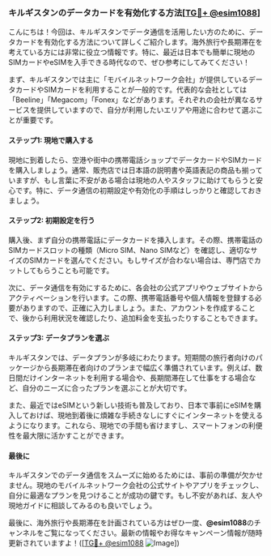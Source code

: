 ### キルギスタンのデータカードを有効化する方法[[TG💪+ @esim1088](https://t.me/s/esim1088)]

こんにちは！今回は、キルギスタンでデータ通信を活用したい方のために、データカードを有効化する方法について詳しくご紹介します。海外旅行や長期滞在を考えている方には非常に役立つ情報です。特に、最近は日本でも簡単に現地のSIMカードやeSIMを入手できる時代なので、ぜひ参考にしてみてください！

まず、キルギスタンでは主に「モバイルネットワーク会社」が提供しているデータカードやSIMカードを利用することが一般的です。代表的な会社としては「Beeline」「Megacom」「Fonex」などがあります。それぞれの会社が異なるサービスを提供していますので、自分が利用したいエリアや用途に合わせて選ぶことが重要です。

#### ステップ1: 現地で購入する
現地に到着したら、空港や街中の携帯電話ショップでデータカードやSIMカードを購入しましょう。通常、販売店では日本語の説明書や英語表記の商品も揃っていますが、もし言葉に不安がある場合は現地の人やスタッフに助けてもらうと安心です。特に、データ通信の初期設定や有効化の手順はしっかりと確認しておきましょう。

#### ステップ2: 初期設定を行う
購入後、まず自分の携帯電話にデータカードを挿入します。その際、携帯電話のSIMカードスロットの種類（Micro SIM、Nano SIMなど）を確認し、適切なサイズのSIMカードを選んでください。もしサイズが合わない場合は、専門店でカットしてもらうことも可能です。

次に、データ通信を有効にするために、各会社の公式アプリやウェブサイトからアクティベーションを行います。この際、携帯電話番号や個人情報を登録する必要がありますので、正確に入力しましょう。また、アカウントを作成することで、後から利用状況を確認したり、追加料金を支払ったりすることもできます。

#### ステップ3: データプランを選ぶ
キルギスタンでは、データプランが多岐にわたります。短期間の旅行者向けのパッケージから長期滞在者向けのプランまで幅広く準備されています。例えば、数日間だけインターネットを利用する場合や、長期間滞在して仕事をする場合など、自分のニーズに合ったプランを選ぶことが大切です。

また、最近ではeSIMという新しい技術も普及しており、日本で事前にeSIMを購入しておけば、現地到着後に煩雑な手続きなしにすぐにインターネットを使えるようになります。これなら、現地での手間も省けますし、スマートフォンの利便性を最大限に活かすことができます。

#### 最後に
キルギスタンでのデータ通信をスムーズに始めるためには、事前の準備が欠かせません。現地のモバイルネットワーク会社の公式サイトやアプリをチェックし、自分に最適なプランを見つけることが成功の鍵です。もし不安があれば、友人や現地ガイドに相談してみるのも良いでしょう。

最後に、海外旅行や長期滞在を計画されている方はぜひ一度、**@esim1088**のチャンネルをご覧になってください。最新の情報やお得なキャンペーン情報が随時更新されていますよ！([[TG💪+ @esim1088](https://t.me/s/esim1088) ![Image](https://i.postimg.cc/Y0z9fWf4/image.png)])